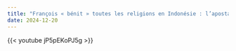 ```yaml
---
title: "François « bénit » toutes les religions en Indonésie : l’apostasie"
date: 2024-12-20
---
```


{{< youtube jP5pEKoPJ5g >}}
